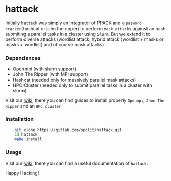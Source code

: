 # hattack
Initially `hattack` was simply an integrator of [PPACK](https://gitlab.com/spolit/ppack) and a `pasword cracker`(hashcat or john the ripper) to perform `mask attacks` against an hash submiting a parallel tasks in a cluster using `Slurm`. But we extend it to perform diverse attacks (wordlist attack, hybrid attack (wordlist + masks or masks + wordlist) and of course mask attacks)

### Dependences
* Openmpi (with slurm support)
* John The Ripper (with MPI support)
* Hashcat (needed only for massively parallel mask attacks)
* HPC Cluster (needed only to submit parallel tasks in a cluster with slurm)

Visit our [wiki](https://gitlab.com/spolit/hattack/-/wikis/home), there you can find guides to install properly `Openmpi`, `Jhon The Ripper` and an `HPC cluster`


### Installation

```bash
    git clone https://gitlab.com/spolit/hattack.git
    cd hattack
    make install
```

### Usage
Visit our [wiki](https://gitlab.com/spolit/hattack/-/wikis/home), there you can find a useful documentation of `hattack`.  


Happy Hacking!